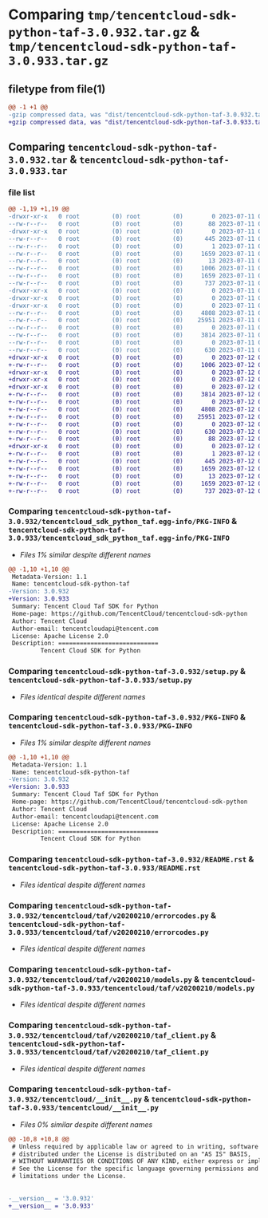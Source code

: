 # Comparing `tmp/tencentcloud-sdk-python-taf-3.0.932.tar.gz` & `tmp/tencentcloud-sdk-python-taf-3.0.933.tar.gz`

## filetype from file(1)

```diff
@@ -1 +1 @@
-gzip compressed data, was "dist/tencentcloud-sdk-python-taf-3.0.932.tar", last modified: Tue Jul 11 00:59:23 2023, max compression
+gzip compressed data, was "dist/tencentcloud-sdk-python-taf-3.0.933.tar", last modified: Wed Jul 12 00:37:05 2023, max compression
```

## Comparing `tencentcloud-sdk-python-taf-3.0.932.tar` & `tencentcloud-sdk-python-taf-3.0.933.tar`

### file list

```diff
@@ -1,19 +1,19 @@
-drwxr-xr-x   0 root         (0) root         (0)        0 2023-07-11 00:59:23.000000 tencentcloud-sdk-python-taf-3.0.932/
--rw-r--r--   0 root         (0) root         (0)       88 2023-07-11 00:59:23.000000 tencentcloud-sdk-python-taf-3.0.932/setup.cfg
-drwxr-xr-x   0 root         (0) root         (0)        0 2023-07-11 00:59:23.000000 tencentcloud-sdk-python-taf-3.0.932/tencentcloud_sdk_python_taf.egg-info/
--rw-r--r--   0 root         (0) root         (0)      445 2023-07-11 00:59:23.000000 tencentcloud-sdk-python-taf-3.0.932/tencentcloud_sdk_python_taf.egg-info/SOURCES.txt
--rw-r--r--   0 root         (0) root         (0)        1 2023-07-11 00:59:23.000000 tencentcloud-sdk-python-taf-3.0.932/tencentcloud_sdk_python_taf.egg-info/dependency_links.txt
--rw-r--r--   0 root         (0) root         (0)     1659 2023-07-11 00:59:23.000000 tencentcloud-sdk-python-taf-3.0.932/tencentcloud_sdk_python_taf.egg-info/PKG-INFO
--rw-r--r--   0 root         (0) root         (0)       13 2023-07-11 00:59:23.000000 tencentcloud-sdk-python-taf-3.0.932/tencentcloud_sdk_python_taf.egg-info/top_level.txt
--rw-r--r--   0 root         (0) root         (0)     1006 2023-07-11 00:59:23.000000 tencentcloud-sdk-python-taf-3.0.932/setup.py
--rw-r--r--   0 root         (0) root         (0)     1659 2023-07-11 00:59:23.000000 tencentcloud-sdk-python-taf-3.0.932/PKG-INFO
--rw-r--r--   0 root         (0) root         (0)      737 2023-07-11 00:59:23.000000 tencentcloud-sdk-python-taf-3.0.932/README.rst
-drwxr-xr-x   0 root         (0) root         (0)        0 2023-07-11 00:59:23.000000 tencentcloud-sdk-python-taf-3.0.932/tencentcloud/
-drwxr-xr-x   0 root         (0) root         (0)        0 2023-07-11 00:59:23.000000 tencentcloud-sdk-python-taf-3.0.932/tencentcloud/taf/
-drwxr-xr-x   0 root         (0) root         (0)        0 2023-07-11 00:59:23.000000 tencentcloud-sdk-python-taf-3.0.932/tencentcloud/taf/v20200210/
--rw-r--r--   0 root         (0) root         (0)     4808 2023-07-11 00:59:23.000000 tencentcloud-sdk-python-taf-3.0.932/tencentcloud/taf/v20200210/errorcodes.py
--rw-r--r--   0 root         (0) root         (0)    25951 2023-07-11 00:59:23.000000 tencentcloud-sdk-python-taf-3.0.932/tencentcloud/taf/v20200210/models.py
--rw-r--r--   0 root         (0) root         (0)        0 2023-07-11 00:59:23.000000 tencentcloud-sdk-python-taf-3.0.932/tencentcloud/taf/v20200210/__init__.py
--rw-r--r--   0 root         (0) root         (0)     3814 2023-07-11 00:59:23.000000 tencentcloud-sdk-python-taf-3.0.932/tencentcloud/taf/v20200210/taf_client.py
--rw-r--r--   0 root         (0) root         (0)        0 2023-07-11 00:59:23.000000 tencentcloud-sdk-python-taf-3.0.932/tencentcloud/taf/__init__.py
--rw-r--r--   0 root         (0) root         (0)      630 2023-07-11 00:59:23.000000 tencentcloud-sdk-python-taf-3.0.932/tencentcloud/__init__.py
+drwxr-xr-x   0 root         (0) root         (0)        0 2023-07-12 00:37:05.000000 tencentcloud-sdk-python-taf-3.0.933/
+-rw-r--r--   0 root         (0) root         (0)     1006 2023-07-12 00:37:05.000000 tencentcloud-sdk-python-taf-3.0.933/setup.py
+drwxr-xr-x   0 root         (0) root         (0)        0 2023-07-12 00:37:05.000000 tencentcloud-sdk-python-taf-3.0.933/tencentcloud/
+drwxr-xr-x   0 root         (0) root         (0)        0 2023-07-12 00:37:05.000000 tencentcloud-sdk-python-taf-3.0.933/tencentcloud/taf/
+drwxr-xr-x   0 root         (0) root         (0)        0 2023-07-12 00:37:05.000000 tencentcloud-sdk-python-taf-3.0.933/tencentcloud/taf/v20200210/
+-rw-r--r--   0 root         (0) root         (0)     3814 2023-07-12 00:37:05.000000 tencentcloud-sdk-python-taf-3.0.933/tencentcloud/taf/v20200210/taf_client.py
+-rw-r--r--   0 root         (0) root         (0)        0 2023-07-12 00:37:05.000000 tencentcloud-sdk-python-taf-3.0.933/tencentcloud/taf/v20200210/__init__.py
+-rw-r--r--   0 root         (0) root         (0)     4808 2023-07-12 00:37:05.000000 tencentcloud-sdk-python-taf-3.0.933/tencentcloud/taf/v20200210/errorcodes.py
+-rw-r--r--   0 root         (0) root         (0)    25951 2023-07-12 00:37:05.000000 tencentcloud-sdk-python-taf-3.0.933/tencentcloud/taf/v20200210/models.py
+-rw-r--r--   0 root         (0) root         (0)        0 2023-07-12 00:37:05.000000 tencentcloud-sdk-python-taf-3.0.933/tencentcloud/taf/__init__.py
+-rw-r--r--   0 root         (0) root         (0)      630 2023-07-12 00:37:05.000000 tencentcloud-sdk-python-taf-3.0.933/tencentcloud/__init__.py
+-rw-r--r--   0 root         (0) root         (0)       88 2023-07-12 00:37:05.000000 tencentcloud-sdk-python-taf-3.0.933/setup.cfg
+drwxr-xr-x   0 root         (0) root         (0)        0 2023-07-12 00:37:05.000000 tencentcloud-sdk-python-taf-3.0.933/tencentcloud_sdk_python_taf.egg-info/
+-rw-r--r--   0 root         (0) root         (0)        1 2023-07-12 00:37:05.000000 tencentcloud-sdk-python-taf-3.0.933/tencentcloud_sdk_python_taf.egg-info/dependency_links.txt
+-rw-r--r--   0 root         (0) root         (0)      445 2023-07-12 00:37:05.000000 tencentcloud-sdk-python-taf-3.0.933/tencentcloud_sdk_python_taf.egg-info/SOURCES.txt
+-rw-r--r--   0 root         (0) root         (0)     1659 2023-07-12 00:37:05.000000 tencentcloud-sdk-python-taf-3.0.933/tencentcloud_sdk_python_taf.egg-info/PKG-INFO
+-rw-r--r--   0 root         (0) root         (0)       13 2023-07-12 00:37:05.000000 tencentcloud-sdk-python-taf-3.0.933/tencentcloud_sdk_python_taf.egg-info/top_level.txt
+-rw-r--r--   0 root         (0) root         (0)     1659 2023-07-12 00:37:05.000000 tencentcloud-sdk-python-taf-3.0.933/PKG-INFO
+-rw-r--r--   0 root         (0) root         (0)      737 2023-07-12 00:37:05.000000 tencentcloud-sdk-python-taf-3.0.933/README.rst
```

### Comparing `tencentcloud-sdk-python-taf-3.0.932/tencentcloud_sdk_python_taf.egg-info/PKG-INFO` & `tencentcloud-sdk-python-taf-3.0.933/tencentcloud_sdk_python_taf.egg-info/PKG-INFO`

 * *Files 1% similar despite different names*

```diff
@@ -1,10 +1,10 @@
 Metadata-Version: 1.1
 Name: tencentcloud-sdk-python-taf
-Version: 3.0.932
+Version: 3.0.933
 Summary: Tencent Cloud Taf SDK for Python
 Home-page: https://github.com/TencentCloud/tencentcloud-sdk-python
 Author: Tencent Cloud
 Author-email: tencentcloudapi@tencent.com
 License: Apache License 2.0
 Description: ============================
         Tencent Cloud SDK for Python
```

### Comparing `tencentcloud-sdk-python-taf-3.0.932/setup.py` & `tencentcloud-sdk-python-taf-3.0.933/setup.py`

 * *Files identical despite different names*

### Comparing `tencentcloud-sdk-python-taf-3.0.932/PKG-INFO` & `tencentcloud-sdk-python-taf-3.0.933/PKG-INFO`

 * *Files 1% similar despite different names*

```diff
@@ -1,10 +1,10 @@
 Metadata-Version: 1.1
 Name: tencentcloud-sdk-python-taf
-Version: 3.0.932
+Version: 3.0.933
 Summary: Tencent Cloud Taf SDK for Python
 Home-page: https://github.com/TencentCloud/tencentcloud-sdk-python
 Author: Tencent Cloud
 Author-email: tencentcloudapi@tencent.com
 License: Apache License 2.0
 Description: ============================
         Tencent Cloud SDK for Python
```

### Comparing `tencentcloud-sdk-python-taf-3.0.932/README.rst` & `tencentcloud-sdk-python-taf-3.0.933/README.rst`

 * *Files identical despite different names*

### Comparing `tencentcloud-sdk-python-taf-3.0.932/tencentcloud/taf/v20200210/errorcodes.py` & `tencentcloud-sdk-python-taf-3.0.933/tencentcloud/taf/v20200210/errorcodes.py`

 * *Files identical despite different names*

### Comparing `tencentcloud-sdk-python-taf-3.0.932/tencentcloud/taf/v20200210/models.py` & `tencentcloud-sdk-python-taf-3.0.933/tencentcloud/taf/v20200210/models.py`

 * *Files identical despite different names*

### Comparing `tencentcloud-sdk-python-taf-3.0.932/tencentcloud/taf/v20200210/taf_client.py` & `tencentcloud-sdk-python-taf-3.0.933/tencentcloud/taf/v20200210/taf_client.py`

 * *Files identical despite different names*

### Comparing `tencentcloud-sdk-python-taf-3.0.932/tencentcloud/__init__.py` & `tencentcloud-sdk-python-taf-3.0.933/tencentcloud/__init__.py`

 * *Files 0% similar despite different names*

```diff
@@ -10,8 +10,8 @@
 # Unless required by applicable law or agreed to in writing, software
 # distributed under the License is distributed on an "AS IS" BASIS,
 # WITHOUT WARRANTIES OR CONDITIONS OF ANY KIND, either express or implied.
 # See the License for the specific language governing permissions and
 # limitations under the License.
 
 
-__version__ = '3.0.932'
+__version__ = '3.0.933'
```

